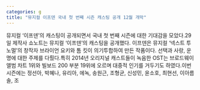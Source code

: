```yaml
---
categories: g
title: "뮤지컬 이프덴 국내 첫 번째 시즌 캐스팅 공개 12월 개막"
---
```

뮤지컬 ‘이프덴’의 캐스팅이 공개되면서 국내 첫 번째 시즌에 대한 기대감을 모았다.29일 제작사 쇼노트는 뮤지컬 ‘이프덴’의 캐스팅을 공개했다. 이프덴은 뮤지컬 ‘넥스트 투 노멀’의 창작자 브라이언 요키와 톰 킷이 의기투합하여 만든 작품이다. 선택과 사랑, 운명에 대한 주제를 다뤘다.특히 2014년 오리지널 캐스트들이 녹음한 OST는 브로드웨이 앨범 차트 1위와 빌보드 200 부분 19위에 오르며 대중적 인기를 거두기도 하였다.이번 시즌에는 정선아, 박혜나, 유리아, 에녹, 송원근, 조형균, 신성민, 윤소호, 최현선, 이아름솔, 조